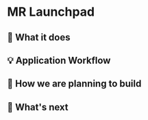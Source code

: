 # MR Launchpad

## 🔨 What it does

## 💡 Application Workflow

## 🧩 How we are planning to build

## 🚀 What's next
